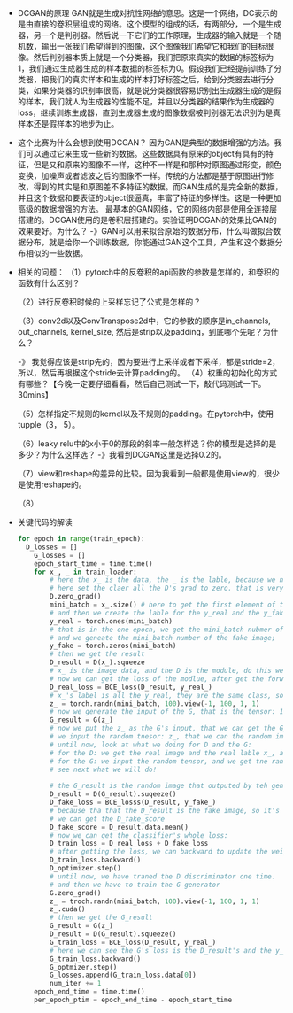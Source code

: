 * DCGAN的原理
GAN就是生成对抗性网络的意思。这是一个网络，DC表示的是由直接的卷积层组成的网络。这个模型的组成的话，有两部分，一个是生成器，另一个是判别器。然后说一下它们的工作原理，生成器的输入就是一个随机数，输出一张我们希望得到的图像，这个图像我们希望它和我们的目标很像。然后判别器本质上就是一个分类器，我们把原来真实的数据的标签标为1，我们通过生成器生成的样本数据的标签标为0。假设我们已经提前训练了分类器，把我们的真实样本和生成的样本打好标签之后，给到分类器去进行分类，如果分类器的识别率很高，就是说分类器很容易识别出生成器生成的是假的样本，我们就人为生成器的性能不足，并且以分类器的结果作为生成器的loss，继续训练生成器，直到生成器生成的图像数据被判别器无法识别为是真样本还是假样本的地步为止。

* 这个比赛为什么会想到使用DCGAN？
因为GAN是典型的数据增强的方法。我们可以通过它来生成一些新的数据。这些数据具有原来的object有具有的特征，但是又和原来的图像不一样，这种不一样是和那种对原图通过形变，颜色变换，加噪声或者滤波之后的图像不一样。传统的方法都是基于原图进行修改，得到的其实是和原图差不多特征的数据。而GAN生成的是完全新的数据，并且这个数据和要表征的object很逼真，丰富了特征的多样性。这是一种更加高级的数据增强的方法。
最基本的GAN网络，它的网络内部是使用全连接层搭建的。DCGAN使用的是卷积层搭建的。实验证明DCGAN的效果比GAN的效果要好。为什么？
-》GAN可以用来拟合原始的数据分布，什么叫做拟合数据分布，就是给你一个训练数据，你能通过GAN这个工具，产生和这个数据分布相似的一些数据。







* 相关的问题：
  （1）pytorch中的反卷积的api函数的参数是怎样的，和卷积的函数有什么区别？

  （2）进行反卷积时候的上采样忘记了公式是怎样的？

  （3）conv2d以及ConvTranspose2d中，它的参数的顺序是in_channels, out_channels, kernel_size, 然后是strip以及padding，到底哪个先呢？为什么？

  -》 我觉得应该是strip先的，因为要进行上采样或者下采样，都是stride=2， 所以，然后再根据这个stride去计算padding的。
  （4）权重的初始化的方式有哪些？【今晚一定要仔细看看，然后自己测试一下，敲代码测试一下。30mins】

  （5）怎样指定不规则的kernel以及不规则的padding。在pytorch中，使用tupple（3， 5）。

  （6）leaky relu中的x小于0的那段的斜率一般怎样选？你的模型是选择的是多少？为什么这样选？
  -》我看到DCGAN这里是选择0.2的。

  （7）view和reshape的差异的比较。因为我看到一般都是使用view的，很少是使用reshape的。

  （8）

* 关键代码的解读

  ```python
  for epoch in range(train_epoch):
  	D_losses = []
      G_losses = []
      epoch_start_time = time.time()
      for x_, _ in train_loader:
          # here the x_ is the data, the _ is the lable, because we not need to use the lable, so we use the _ to ignore the label, we just need to use the image data
          # here set the claer all the D's grad to zero. that is very important. before you update your weight, you have to claer the gradient, so you have to call the functon that is the D.zero_grad()
          D.zero_grad()
          mini_batch = x_.size() # here to get the first element of the shape, that si the batch size in the pytorch.
          # and then we create the lable for the y_real and the y_fake
          y_real = torch.ones(mini_batch)
          # that is in the one epoch, we get the mini_batch nubmer of the real image, 
          # and we geneate the mini_batch number of the fake image;
          y_fake = torch.zeros(mini_batch)
          # then we get the result
          D_result = D(x_).squeeze 
          # x_ is the image data, and the D is the module, do this we can get the D_result, and the output is the probality, and we can tell the probality to make sure is the real or the fake smaple. That is the output of the classifier.
          # now we can get the loss of the modlue, after get the forward result, that is the loss. this is also the post deal.
          D_real_loss = BCE_loss(D_result, y_real_)
          # x_'s label is all the y_real, they are the same class, so we just asign value 1 to them. and we can get the BCE loss. And that is the real loss.
          z_ = torch.randn(mini_batch, 100).view(-1, 100, 1, 1)
          # now we generate the input of the G, that is the tensor: 1, 100, 1, 1: that is, the width and the height is hte one, and the channels is the 100, and that is just one data.
          G_result = G(z_)
          # now we put the z_ as the G's input, that we can get the G_result. and we can know that the z_ is the random tensor, and we can the rndom G_result.
          # we input the random tnesor: z_, that we can the random image, that is the G_result
          # until now, look at what we doing for D and the G:
          # for the D: we get the real image and the real lable x_, and we get the D's output, and we get the D_real loss. 
          # for the G: we input the random tensor, and we get tne random image.
          # see next what we will do!
          
          # the G_result is the random image that outputed by teh generator, and then we put the random image to the D, and then we can get the result. That is the D_result.
          D_result = D(G_result).suqeeze()
          D_fake_loss = BCE_losss(D_result, y_fake_)
          # because tha that the D_result is the fake image, so it's lable is the y_fake lable, so you can get the BCE_loss of them.
          # we can get the D_fake_score
          D_fake_score = D_result.data.mean()
          # now we can get the classifier's whole loss: 
          D_train_loss = D_real_loss + D_fake_loss
          # after getting the loss, we can backward to update the weight
          D_train_loss.backward()
          D_optimizer.step()
          # until now, we have traned the D discriminator one time.
          # and then we have to train the G generator
          G.zero_grad()
          z_ = troch.randn(mini_batch, 100).view(-1, 100, 1, 1)
          z_.cuda()
          # then we get the G_result
          G_result = G(z_)
          D_result = D(G_result).squeeze()
          G_train_loss = BCE_loss(D_result, y_real_)
          # here we can see the G's loss is the D_result's and the y_real
          G_train_loss.backward()
          G_optmizer.step()
          G_losses.append(G_train_loss.data[0])
          num_iter += 1
      epoch_end_time = time.time()
      per_epoch_ptim = epoch_end_time - epoch_start_time
      
  ```
  
  
